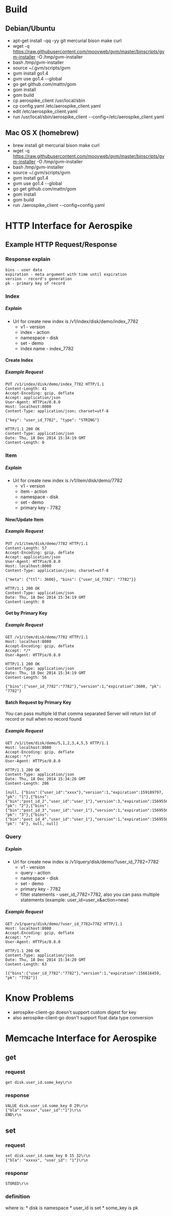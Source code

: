 # Build

## Debian/Ubuntu
* apt-get install -qq -yy git mercurial  bison make curl
* wget -q https://raw.githubusercontent.com/moovweb/gvm/master/binscripts/gvm-installer -O /tmp/gvm-installer
* bash /tmp/gvm-installer
* source ~/.gvm/scripts/gvm
* gvm install go1.4
* gvm use go1.4 --global
* go get github.com/mattn/gom
* gom install
* gom build
* cp aerospike_client /usr/local/sbin
* cp config.yaml /etc/aerospike_client.yaml
* edit /etc/aerospike_client.yaml
* run /usr/local/sbin/aerospike_client --config=/etc/aerospike_client.yaml

## Mac OS X (homebrew)
* brew install git mercurial  bison make curl
* wget -q https://raw.githubusercontent.com/moovweb/gvm/master/binscripts/gvm-installer -O /tmp/gvm-installer
* bash /tmp/gvm-installer
* source ~/.gvm/scripts/gvm
* gvm install go1.4
* gvm use go1.4 --global
* go get github.com/mattn/gom
* gom install
* gom build
* run ./aerospike_client --config=config.yaml


# HTTP Interface for Aerospike

## Example HTTP Request/Response

### Response explain
    bins - user data
    expiration - meta argument with time until expiration
    version - record's generation
    pk - primary key of record

### Index

##### Explain
* Url for create new index is  /v1/index/disk/demo/index_7782
    * v1 - version
    * index - action
    * namespace - disk
    * set - demo
    * index name - index_7782


#### Create Index

##### Example Request
```
PUT /v1/index/disk/demo/index_7782 HTTP/1.1
Content-Length: 41
Accept-Encoding: gzip, deflate
Accept: application/json
User-Agent: HTTPie/0.8.0
Host: localhost:8080
Content-Type: application/json; charset=utf-8

{"key": "user_id_7782", "type": "STRING"}

HTTP/1.1 200 OK
Content-Type: application/json
Date: Thu, 18 Dec 2014 15:34:19 GMT
Content-Length: 0
```

### Item

##### Explain

* Url for create new index is  /v1/item/disk/demo/7782
    * v1 - version
    * item - action
    * namespace - disk
    * set - demo
    * primary key - 7782

#### New/Update Item

##### Example Request

```
PUT /v1/item/disk/demo/7782 HTTP/1.1
Content-Length: 57
Accept-Encoding: gzip, deflate
Accept: application/json
User-Agent: HTTPie/0.8.0
Host: localhost:8080
Content-Type: application/json; charset=utf-8

{"meta": {"ttl": 3600}, "bins": {"user_id_7782": "7782"}}

HTTP/1.1 200 OK
Content-Type: application/json
Date: Thu, 18 Dec 2014 15:34:19 GMT
Content-Length: 0
```

#### Get by Primary Key

##### Example Request

```
GET /v1/item/disk/demo/7782 HTTP/1.1
Host: localhost:8080
Accept-Encoding: gzip, deflate
Accept: */*
User-Agent: HTTPie/0.8.0

HTTP/1.1 200 OK
Content-Type: application/json
Date: Thu, 18 Dec 2014 15:34:19 GMT
Content-Length: 56

{"bins":{"user_id_7782":"7782"},"version":1,"expiration":3600, "pk": "7782"}
```

#### Batch Request by Primary Key

You can pass multiple Id that comma separated
Server will return list of record or null when no record found

##### Example Request

```
GET /v1/item/disk/demo/5,1,2,3,4,5,5 HTTP/1.1
Host: localhost:8080
Accept-Encoding: gzip, deflate
Accept: */*
User-Agent: HTTPie/0.8.0

HTTP/1.1 200 OK
Content-Type: application/json
Date: Thu, 18 Dec 2014 15:34:20 GMT
Content-Length: 286

[null, {"bins":{"user_id":"xxxx"},"version":1,"expiration":159189797, "pk": "1"},{"bins":{"bin":"post_id_2","user_id":"user_1"},"version":3,"expiration":156955627, "pk": "2"},{"bins":{"bin":"post_id_3","user_id":"user_1"},"version":1,"expiration":156955620, "pk": "3"},{"bins":{"bin":"post_id_4","user_id":"user_1"},"version":1,"expiration":156955624, "pk": "4"}, null, null]
```



### Query

##### Explain

* Url for create new index is  /v1/query/disk/demo/?user_id_7782=7782
    * v1 - version
    * query - action
    * namespace - disk
    * set - demo
    * primary key - 7782
    * filter statements - user_id_7782=7782, also you can pass multiple statements (example: user_id=user_x&action=new)

##### Example Request

```
GET /v1/query/disk/demo/?user_id_7782=7782 HTTP/1.1
Host: localhost:8080
Accept-Encoding: gzip, deflate
Accept: */*
User-Agent: HTTPie/0.8.0

HTTP/1.1 200 OK
Content-Type: application/json
Date: Thu, 18 Dec 2014 15:34:20 GMT
Content-Length: 63

[{"bins":{"user_id_7782":"7782"},"version":1,"expiration":156616459, "pk": "7782"}]
```

# Know Problems
* aerospike-client-go doesn't support custom digest for key
* also aerospike-client-go dosn't support float data type conversion


# Memcache Interface for Aerospike

## get
### request
```
get disk.user_id.some_key\r\n
```
### response
```
VALUE disk.user_id.some_key 0 29\r\n
{"bla":"xxxxx","user_id":"1"}\r\n
END\r\n
```


## set
### request
```
set disk.user_id.some_key 0 15 32\r\n
{"bla": "xxxxx", "user_id": "1"}\r\n
```
### responsr

```
STORED\r\n
```
### definition

where is:
    * disk is namespace
    * user_id is set
    * some_key is pk
